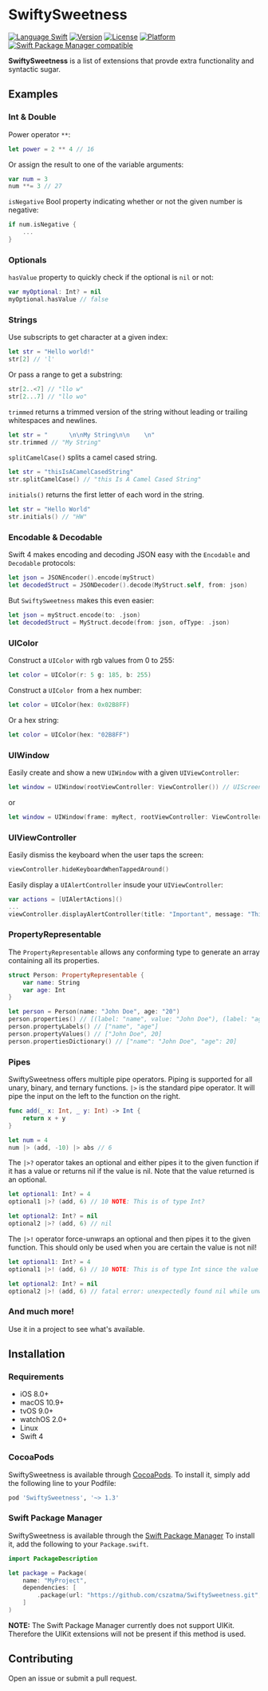 # SwiftySweetness

[![Language Swift](https://img.shields.io/badge/Language-Swift%204.0-orange.svg?style=flat)](https://swift.org)
[![Version](https://img.shields.io/cocoapods/v/SwiftySweetness.svg?style=flat)](http://cocoapods.org/pods/SwiftySweetness)
[![License](https://img.shields.io/cocoapods/l/SwiftySweetness.svg?style=flat)](http://cocoapods.org/pods/SwiftySweetness)
[![Platform](https://img.shields.io/cocoapods/p/SwiftySweetness.svg?style=flat)](http://cocoapods.org/pods/SwiftySweetness)
[![Swift Package Manager compatible](https://img.shields.io/badge/Swift%20Package%20Manager-compatible-brightgreen.svg)](https://github.com/apple/swift-package-manager)

**SwiftySweetness** is a list of extensions that provde extra functionality and syntactic sugar.

## Examples

### Int & Double
Power operator `**`:
```swift
let power = 2 ** 4 // 16
```
Or assign the result to one of the variable arguments:
```swift
var num = 3
num **= 3 // 27
```
`isNegative` Bool property indicating whether or not the given number is negative:
```swift
if num.isNegative {
    ...
}
```

### Optionals
`hasValue` property to quickly check if the optional is `nil` or not:
```swift
var myOptional: Int? = nil
myOptional.hasValue // false
```

### Strings
Use subscripts to get character at a given index:
```swift
let str = "Hello world!"
str[2] // 'l'
```
Or pass a range to get a substring:
```swift
str[2..<7] // "llo w"
str[2...7] // "llo wo"
```

`trimmed` returns a trimmed version of the string without leading or trailing whitespaces and newlines.
```swift
let str = "      \n\nMy String\n\n    \n"
str.trimmed // "My String"
```

`splitCamelCase()` splits a camel cased string.
```swift
let str = "thisIsACamelCasedString"
str.splitCamelCase() // "this Is A Camel Cased String"
```

`initials()` returns the first letter of each word in the string.
```swift
let str = "Hello World"
str.initials() // "HW"
```

### Encodable & Decodable
Swift 4 makes encoding and decoding JSON easy with the `Encodable` and `Decodable` protocols:
```swift
let json = JSONEncoder().encode(myStruct)
let decodedStruct = JSONDecoder().decode(MyStruct.self, from: json)
```
But `SwiftySweetness` makes this even easier:
```swift
let json = myStruct.encode(to: .json)
let decodedStruct = MyStruct.decode(from: json, ofType: .json)
```

### UIColor
Construct a `UIColor` with rgb values from 0 to 255:
```swift
let color = UIColor(r: 5 g: 185, b: 255)
```

Construct a `UIColor `from a hex number:
```swift
let color = UIColor(hex: 0x02B8FF)
```
Or a hex string:
```swift
let color = UIColor(hex: "02B8FF")
```

### UIWindow
Easily create and show a new `UIWindow` with a given `UIViewController`:
```swift
let window = UIWindow(rootViewController: ViewController()) // UIScreen.main.bounds is the default frame
```
or
```swift
let window = UIWindow(frame: myRect, rootViewController: ViewController())
```

### UIViewController
Easily dismiss the keyboard when the user taps the screen:
```swift
viewController.hideKeyboardWhenTappedAround()
```

Easily display a `UIAlertController` insude your `UIViewController`:
```swift
var actions = [UIAlertActions]()
...
viewController.displayAlertController(title: "Important", message: "This is an alert!", actions: actions) // A completion closure can be added if necessary
```

### PropertyRepresentable
The `PropertyRepresentable` allows any conforming type to generate an array containing all its properties.
```swift
struct Person: PropertyRepresentable {
    var name: String
    var age: Int
}

let person = Person(name: "John Doe", age: "20")
person.properties() // [(label: "name", value: "John Doe"), (label: "age", value: 20)]
person.propertyLabels() // ["name", "age"]
person.propertyValues() // ["John Doe", 20]
person.propertiesDictionary() // ["name": "John Doe", "age": 20]
```

### Pipes
SwiftySweetness offers multiple pipe operators. Piping is supported for all unary, binary, and ternary functions.
`|>` is the standard pipe operator. It will pipe the input on the left to the function on the right.
```swift
func add(_ x: Int, _ y: Int) -> Int {
    return x + y
}

let num = 4
num |> (add, -10) |> abs // 6
```

The `|>?` operator takes an optional and either pipes it to the given function if it has a value or returns nil if the value is nil. Note that the value returned is an optional.
```swift
let optional1: Int? = 4
optional1 |>? (add, 6) // 10 NOTE: This is of type Int?

let optional2: Int? = nil
optional2 |>? (add, 6) // nil
```

The `|>!` operator force-unwraps an optional and then pipes it to the given function. This should only be used when you are certain the value is not nil!
```swift
let optional1: Int? = 4
optional1 |>! (add, 6) // 10 NOTE: This is of type Int since the value was unwrapped

let optional2: Int? = nil
optional2 |>! (add, 6) // fatal error: unexpectedly found nil while unwrapping an Optional value
```

### And much more!

Use it in a project to see what's available.

## Installation

### Requirements
* iOS 8.0+
* macOS 10.9+
* tvOS 9.0+
* watchOS  2.0+
* Linux
* Swift 4

### CocoaPods

SwiftySweetness is available through [CocoaPods](http://cocoapods.org). To install
it, simply add the following line to your Podfile:

```ruby
pod 'SwiftySweetness', '~> 1.3'
```

### Swift Package Manager

SwiftySweetness is available through the [Swift Package Manager](https://swift.org/package-manager/)
To install it, add the following to your `Package.swift`.

```swift
import PackageDescription

let package = Package(
    name: "MyProject",
    dependencies: [
        .package(url: "https://github.com/cszatma/SwiftySweetness.git", from: "1.3.0")
    ]
)
```
**NOTE:** The Swift Package Manager currently does not support UIKit. Therefore the UIKit extensions will not be present if this method is used.

## Contributing
Open an issue or submit a pull request.
